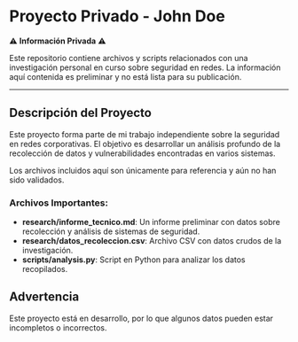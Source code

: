 # Proyecto Privado - John Doe

⚠️ **Información Privada** ⚠️

Este repositorio contiene archivos y scripts relacionados con una investigación personal en curso sobre seguridad en redes. La información aquí contenida es preliminar y no está lista para su publicación.

---

## Descripción del Proyecto

Este proyecto forma parte de mi trabajo independiente sobre la seguridad en redes corporativas. El objetivo es desarrollar un análisis profundo de la recolección de datos y vulnerabilidades encontradas en varios sistemas. 

Los archivos incluidos aquí son únicamente para referencia y aún no han sido validados.

### Archivos Importantes:

- **research/informe_tecnico.md**: Un informe preliminar con datos sobre recolección y análisis de sistemas de seguridad.
- **research/datos_recoleccion.csv**: Archivo CSV con datos crudos de la investigación.
- **scripts/analysis.py**: Script en Python para analizar los datos recopilados.

## Advertencia

Este proyecto está en desarrollo, por lo que algunos datos pueden estar incompletos o incorrectos.
